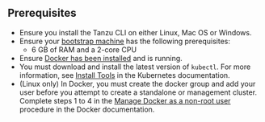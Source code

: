 ## Prerequisites

* Ensure you install the Tanzu CLI on either Linux, Mac OS or Windows.
* Ensure your [bootstrap machine](../installation-planning/#bootstrap-machine) has the following prerequisites:
    * 6 GB of RAM and a 2-core CPU
* Ensure [Docker has
been installed](https://docs.docker.com/engine/install/) and is running.
*  You must download and install the latest version of `kubectl`. For more information, see [Install Tools](https://kubernetes.io/docs/tasks/tools/) in the Kubernetes documentation.
*  (Linux only) In Docker, you must create the docker group and add your user before you attempt to create a standalone or management cluster. Complete steps 1 to 4 in the [Manage Docker as a non-root user](https://docs.docker.com/engine/install/linux-postinstall/#manage-docker-as-a-non-root-user) procedure in the Docker documentation.


